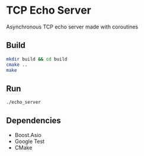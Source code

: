 # TCP Echo Server

Asynchronous TCP echo server made with coroutines

## Build

```bash
mkdir build && cd build
cmake ..
make
```

## Run

```bash
./echo_server
```

## Dependencies

- Boost.Asio  
- Google Test  
- CMake